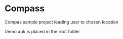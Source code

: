 # Compass
Compas sample project leading user to chosen location


Demo apk is placed in the root folder
